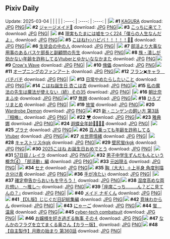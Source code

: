## Pixiv Daily
Update: 2025-03-04
|      |      |      |
| :----: | :----: | :----: |
|![](https://pixiv.microyu.workers.dev/c/240x480/img-master/img/2025/03/02/00/00/22/127766591_p0_master1200.jpg) **#1** [KAGURA](https://www.pixiv.net/artworks/127766591) download: [JPG](https://pixiv.microyu.workers.dev/img-original/img/2025/03/02/00/00/22/127766591_p0.jpg) [PNG](https://pixiv.microyu.workers.dev/img-original/img/2025/03/02/00/00/22/127766591_p0.png)|![](https://pixiv.microyu.workers.dev/c/240x480/img-master/img/2025/03/02/00/00/18/127766571_p0_master1200.jpg) **#2** [ジャージメイド💙](https://www.pixiv.net/artworks/127766571) download: [JPG](https://pixiv.microyu.workers.dev/img-original/img/2025/03/02/00/00/18/127766571_p0.jpg) [PNG](https://pixiv.microyu.workers.dev/img-original/img/2025/03/02/00/00/18/127766571_p0.png)|![](https://pixiv.microyu.workers.dev/c/240x480/img-master/img/2025/03/02/01/50/49/127770470_p0_master1200.jpg) **#3** [こっちに来て？](https://www.pixiv.net/artworks/127770470) download: [JPG](https://pixiv.microyu.workers.dev/img-original/img/2025/03/02/01/50/49/127770470_p0.jpg) [PNG](https://pixiv.microyu.workers.dev/img-original/img/2025/03/02/01/50/49/127770470_p0.png)|
|![](https://pixiv.microyu.workers.dev/c/240x480/img-master/img/2025/03/02/18/00/07/127790453_p0_master1200.jpg) **#4** [現実もたまには嘘をつく224「僕らの人生なんだよ」](https://www.pixiv.net/artworks/127790453) download: [JPG](https://pixiv.microyu.workers.dev/img-original/img/2025/03/02/18/00/07/127790453_p0.jpg) [PNG](https://pixiv.microyu.workers.dev/img-original/img/2025/03/02/18/00/07/127790453_p0.png)|![](https://pixiv.microyu.workers.dev/c/240x480/img-master/img/2025/03/02/00/00/04/127766506_p0_master1200.jpg) **#5** [こはねﾁｬﾝハピバ！！！！！🎂🎉](https://www.pixiv.net/artworks/127766506) download: [JPG](https://pixiv.microyu.workers.dev/img-original/img/2025/03/02/00/00/04/127766506_p0.jpg) [PNG](https://pixiv.microyu.workers.dev/img-original/img/2025/03/02/00/00/04/127766506_p0.png)|![](https://pixiv.microyu.workers.dev/c/240x480/img-master/img/2025/03/02/00/03/05/127766923_p0_master1200.jpg) **#6** [生徒会の中の人](https://www.pixiv.net/artworks/127766923) download: [JPG](https://pixiv.microyu.workers.dev/img-original/img/2025/03/02/00/03/05/127766923_p0.jpg) [PNG](https://pixiv.microyu.workers.dev/img-original/img/2025/03/02/00/03/05/127766923_p0.png)|
|![](https://pixiv.microyu.workers.dev/c/240x480/img-master/img/2025/03/02/22/07/23/127800551_p0_master1200.jpg) **#7** [部活より大事な用事のあるバスケ部長と副顧問の先生](https://www.pixiv.net/artworks/127800551) download: [JPG](https://pixiv.microyu.workers.dev/img-original/img/2025/03/02/22/07/23/127800551_p0.jpg) [PNG](https://pixiv.microyu.workers.dev/img-original/img/2025/03/02/22/07/23/127800551_p0.png)|![](https://pixiv.microyu.workers.dev/c/240x480/img-master/img/2025/03/02/21/31/48/127798971_p0_master1200.jpg) **#8** [族・潰しが効かない年齢を詐称してるVtuberとゆかいななかまた](https://www.pixiv.net/artworks/127798971) download: [JPG](https://pixiv.microyu.workers.dev/img-original/img/2025/03/02/21/31/48/127798971_p0.jpg) [PNG](https://pixiv.microyu.workers.dev/img-original/img/2025/03/02/21/31/48/127798971_p0.png)|![](https://pixiv.microyu.workers.dev/c/240x480/img-master/img/2025/03/02/02/36/00/127769750_p0_master1200.jpg) **#9** [Crow's Wave](https://www.pixiv.net/artworks/127769750) download: [JPG](https://pixiv.microyu.workers.dev/img-original/img/2025/03/02/02/36/00/127769750_p0.jpg) [PNG](https://pixiv.microyu.workers.dev/img-original/img/2025/03/02/02/36/00/127769750_p0.png)|
|![](https://pixiv.microyu.workers.dev/c/240x480/img-master/img/2025/03/03/00/00/23/127805366_p0_master1200.jpg) **#10** [傀儡](https://www.pixiv.net/artworks/127805366) download: [JPG](https://pixiv.microyu.workers.dev/img-original/img/2025/03/03/00/00/23/127805366_p0.jpg) [PNG](https://pixiv.microyu.workers.dev/img-original/img/2025/03/03/00/00/23/127805366_p0.png)|![](https://pixiv.microyu.workers.dev/c/240x480/img-master/img/2025/03/03/17/36/31/127825506_p0_master1200.jpg) **#11** [オープニングのファンアート](https://www.pixiv.net/artworks/127825506) download: [JPG](https://pixiv.microyu.workers.dev/img-original/img/2025/03/03/17/36/31/127825506_p0.jpg) [PNG](https://pixiv.microyu.workers.dev/img-original/img/2025/03/03/17/36/31/127825506_p0.png)|![](https://pixiv.microyu.workers.dev/c/240x480/img-master/img/2025/03/02/07/20/26/127775272_p0_master1200.jpg) **#12** [フラン✖️キャラ　バチバチ](https://www.pixiv.net/artworks/127775272) download: [JPG](https://pixiv.microyu.workers.dev/img-original/img/2025/03/02/07/20/26/127775272_p0.jpg) [PNG](https://pixiv.microyu.workers.dev/img-original/img/2025/03/02/07/20/26/127775272_p0.png)|
|![](https://pixiv.microyu.workers.dev/c/240x480/img-master/img/2025/03/02/19/14/47/127793324_p0_master1200.jpg) **#13** [日常やめたらしたいこと](https://www.pixiv.net/artworks/127793324) download: [JPG](https://pixiv.microyu.workers.dev/img-original/img/2025/03/02/19/14/47/127793324_p0.jpg) [PNG](https://pixiv.microyu.workers.dev/img-original/img/2025/03/02/19/14/47/127793324_p0.png)|![](https://pixiv.microyu.workers.dev/c/240x480/img-master/img/2025/03/02/19/03/57/127792905_p0_master1200.jpg) **#14** [こはね誕生日 杏こは杏](https://www.pixiv.net/artworks/127792905) download: [JPG](https://pixiv.microyu.workers.dev/img-original/img/2025/03/02/19/03/57/127792905_p0.jpg) [PNG](https://pixiv.microyu.workers.dev/img-original/img/2025/03/02/19/03/57/127792905_p0.png)|![](https://pixiv.microyu.workers.dev/c/240x480/img-master/img/2025/03/02/00/01/28/127766775_p0_master1200.jpg) **#15** [私の魔法の先生は魔法が使えない（続）その35](https://www.pixiv.net/artworks/127766775) download: [JPG](https://pixiv.microyu.workers.dev/img-original/img/2025/03/02/00/01/28/127766775_p0.jpg) [PNG](https://pixiv.microyu.workers.dev/img-original/img/2025/03/02/00/01/28/127766775_p0.png)|
|![](https://pixiv.microyu.workers.dev/c/240x480/img-master/img/2025/03/02/00/00/13/127766544_p0_master1200.jpg) **#16** [朝比奈まふゆ](https://www.pixiv.net/artworks/127766544) download: [JPG](https://pixiv.microyu.workers.dev/img-original/img/2025/03/02/00/00/13/127766544_p0.jpg) [PNG](https://pixiv.microyu.workers.dev/img-original/img/2025/03/02/00/00/13/127766544_p0.png)|![](https://pixiv.microyu.workers.dev/c/240x480/img-master/img/2025/03/02/06/25/46/127774526_p0_master1200.jpg) **#17** [無題](https://www.pixiv.net/artworks/127774526) download: [JPG](https://pixiv.microyu.workers.dev/img-original/img/2025/03/02/06/25/46/127774526_p0.jpg) [PNG](https://pixiv.microyu.workers.dev/img-original/img/2025/03/02/06/25/46/127774526_p0.png)|![](https://pixiv.microyu.workers.dev/c/240x480/img-master/img/2025/03/02/06/54/23/127774882_p0_master1200.jpg) **#18** [ひろプリまとめ](https://www.pixiv.net/artworks/127774882) download: [JPG](https://pixiv.microyu.workers.dev/img-original/img/2025/03/02/06/54/23/127774882_p0.jpg) [PNG](https://pixiv.microyu.workers.dev/img-original/img/2025/03/02/06/54/23/127774882_p0.png)|
|![](https://pixiv.microyu.workers.dev/c/240x480/img-master/img/2025/03/02/20/24/47/127796001_p0_master1200.jpg) **#19** [放蛍](https://www.pixiv.net/artworks/127796001) download: [JPG](https://pixiv.microyu.workers.dev/img-original/img/2025/03/02/20/24/47/127796001_p0.jpg) [PNG](https://pixiv.microyu.workers.dev/img-original/img/2025/03/02/20/24/47/127796001_p0.png)|![](https://pixiv.microyu.workers.dev/c/240x480/img-master/img/2025/03/02/00/00/21/127766586_p0_master1200.jpg) **#20** [Wardrobe Demon](https://www.pixiv.net/artworks/127766586) download: [JPG](https://pixiv.microyu.workers.dev/img-original/img/2025/03/02/00/00/21/127766586_p0.jpg) [PNG](https://pixiv.microyu.workers.dev/img-original/img/2025/03/02/00/00/21/127766586_p0.png)|![](https://pixiv.microyu.workers.dev/c/240x480/img-master/img/2025/03/03/18/23/26/127826954_p0_master1200.jpg) **#21** [新・ニンゲンの飼い方 第3話『相棒』](https://www.pixiv.net/artworks/127826954) download: [JPG](https://pixiv.microyu.workers.dev/img-original/img/2025/03/03/18/23/26/127826954_p0.jpg) [PNG](https://pixiv.microyu.workers.dev/img-original/img/2025/03/03/18/23/26/127826954_p0.png)|
|![](https://pixiv.microyu.workers.dev/c/240x480/img-master/img/2025/03/02/00/04/06/127766988_p0_master1200.jpg) **#22** [♥](https://www.pixiv.net/artworks/127766988) download: [JPG](https://pixiv.microyu.workers.dev/img-original/img/2025/03/02/00/04/06/127766988_p0.jpg) [PNG](https://pixiv.microyu.workers.dev/img-original/img/2025/03/02/00/04/06/127766988_p0.png)|![](https://pixiv.microyu.workers.dev/c/240x480/img-master/img/2025/03/03/10/30/32/127817522_p0_master1200.jpg) **#23** [雅典娜](https://www.pixiv.net/artworks/127817522) download: [JPG](https://pixiv.microyu.workers.dev/img-original/img/2025/03/03/10/30/32/127817522_p0.jpg) [PNG](https://pixiv.microyu.workers.dev/img-original/img/2025/03/03/10/30/32/127817522_p0.png)|![](https://pixiv.microyu.workers.dev/c/240x480/img-master/img/2025/03/02/00/01/06/127766731_p0_master1200.jpg) **#24** [遐蝶全年龄🦋🦋🦋🦋](https://www.pixiv.net/artworks/127766731) download: [JPG](https://pixiv.microyu.workers.dev/img-original/img/2025/03/02/00/01/06/127766731_p0.jpg) [PNG](https://pixiv.microyu.workers.dev/img-original/img/2025/03/02/00/01/06/127766731_p0.png)|
|![](https://pixiv.microyu.workers.dev/c/240x480/img-master/img/2025/03/03/00/09/10/127806104_p0_master1200.jpg) **#25** [プラナ](https://www.pixiv.net/artworks/127806104) download: [JPG](https://pixiv.microyu.workers.dev/img-original/img/2025/03/03/00/09/10/127806104_p0.jpg) [PNG](https://pixiv.microyu.workers.dev/img-original/img/2025/03/03/00/09/10/127806104_p0.png)|![](https://pixiv.microyu.workers.dev/c/240x480/img-master/img/2025/03/03/21/21/19/127832931_p0_master1200.jpg) **#26** [百人乗っても年齢を詐称してるVtuber](https://www.pixiv.net/artworks/127832931) download: [JPG](https://pixiv.microyu.workers.dev/img-original/img/2025/03/03/21/21/19/127832931_p0.jpg) [PNG](https://pixiv.microyu.workers.dev/img-original/img/2025/03/03/21/21/19/127832931_p0.png)|![](https://pixiv.microyu.workers.dev/c/240x480/img-master/img/2025/03/02/00/00/18/127766570_p0_master1200.jpg) **#27** [ヰ世界情緒](https://www.pixiv.net/artworks/127766570) download: [JPG](https://pixiv.microyu.workers.dev/img-original/img/2025/03/02/00/00/18/127766570_p0.jpg) [PNG](https://pixiv.microyu.workers.dev/img-original/img/2025/03/02/00/00/18/127766570_p0.png)|
|![](https://pixiv.microyu.workers.dev/c/240x480/img-master/img/2025/03/03/00/00/56/127805461_p0_master1200.jpg) **#28** [キャストリスrkgk](https://www.pixiv.net/artworks/127805461) download: [JPG](https://pixiv.microyu.workers.dev/img-original/img/2025/03/03/00/00/56/127805461_p0.jpg) [PNG](https://pixiv.microyu.workers.dev/img-original/img/2025/03/03/00/00/56/127805461_p0.png)|![](https://pixiv.microyu.workers.dev/c/240x480/img-master/img/2025/03/02/20/20/03/127795826_p0_master1200.jpg) **#29** [壁尻蛍rkgk](https://www.pixiv.net/artworks/127795826) download: [JPG](https://pixiv.microyu.workers.dev/img-original/img/2025/03/02/20/20/03/127795826_p0.jpg) [PNG](https://pixiv.microyu.workers.dev/img-original/img/2025/03/02/20/20/03/127795826_p0.png)|![](https://pixiv.microyu.workers.dev/c/240x480/img-master/img/2025/03/02/19/02/45/127792865_p0_master1200.jpg) **#30** [2025こはね お誕生日おめでとう](https://www.pixiv.net/artworks/127792865) download: [JPG](https://pixiv.microyu.workers.dev/img-original/img/2025/03/02/19/02/45/127792865_p0.jpg) [PNG](https://pixiv.microyu.workers.dev/img-original/img/2025/03/02/19/02/45/127792865_p0.png)|
|![](https://pixiv.microyu.workers.dev/c/240x480/img-master/img/2025/03/02/22/31/37/127801585_p0_master1200.jpg) **#31** [57日目 / レイラ](https://www.pixiv.net/artworks/127801585) download: [JPG](https://pixiv.microyu.workers.dev/img-original/img/2025/03/02/22/31/37/127801585_p0.jpg) [PNG](https://pixiv.microyu.workers.dev/img-original/img/2025/03/02/22/31/37/127801585_p0.png)|![](https://pixiv.microyu.workers.dev/c/240x480/img-master/img/2025/03/02/18/55/47/127792351_p0_master1200.jpg) **#32** [男子中学生ずんだもんという概念④　「部活動」編](https://www.pixiv.net/artworks/127792351) download: [JPG](https://pixiv.microyu.workers.dev/img-original/img/2025/03/02/18/55/47/127792351_p0.jpg) [PNG](https://pixiv.microyu.workers.dev/img-original/img/2025/03/02/18/55/47/127792351_p0.png)|![](https://pixiv.microyu.workers.dev/c/240x480/img-master/img/2025/03/02/00/00/14/127766551_p0_master1200.jpg) **#33** [元凶現る](https://www.pixiv.net/artworks/127766551) download: [JPG](https://pixiv.microyu.workers.dev/img-original/img/2025/03/02/00/00/14/127766551_p0.jpg) [PNG](https://pixiv.microyu.workers.dev/img-original/img/2025/03/02/00/00/14/127766551_p0.png)|
|![](https://pixiv.microyu.workers.dev/c/240x480/img-master/img/2025/03/02/17/03/56/127788736_p0_master1200.jpg) **#34** [セナ](https://www.pixiv.net/artworks/127788736) download: [JPG](https://pixiv.microyu.workers.dev/img-original/img/2025/03/02/17/03/56/127788736_p0.jpg) [PNG](https://pixiv.microyu.workers.dev/img-original/img/2025/03/02/17/03/56/127788736_p0.png)|![](https://pixiv.microyu.workers.dev/c/240x480/img-master/img/2025/03/02/12/53/12/127782141_p0_master1200.jpg) **#35** [胸（大大）＋上半身 角度別描き分け表](https://www.pixiv.net/artworks/127782141) download: [JPG](https://pixiv.microyu.workers.dev/img-original/img/2025/03/02/12/53/12/127782141_p0.jpg) [PNG](https://pixiv.microyu.workers.dev/img-original/img/2025/03/02/12/53/12/127782141_p0.png)|![](https://pixiv.microyu.workers.dev/c/240x480/img-master/img/2025/03/02/00/02/25/127766868_p0_master1200.jpg) **#36** [手が冷たい](https://www.pixiv.net/artworks/127766868) download: [JPG](https://pixiv.microyu.workers.dev/img-original/img/2025/03/02/00/02/25/127766868_p0.jpg) [PNG](https://pixiv.microyu.workers.dev/img-original/img/2025/03/02/00/02/25/127766868_p0.png)|
|![](https://pixiv.microyu.workers.dev/c/240x480/img-master/img/2025/03/03/12/35/28/127819657_p0_master1200.jpg) **#37** [確定申告からおいもを守ろう！](https://www.pixiv.net/artworks/127819657) download: [JPG](https://pixiv.microyu.workers.dev/img-original/img/2025/03/03/12/35/28/127819657_p0.jpg) [PNG](https://pixiv.microyu.workers.dev/img-original/img/2025/03/03/12/35/28/127819657_p0.png)|![](https://pixiv.microyu.workers.dev/c/240x480/img-master/img/2025/03/02/18/23/46/127791433_p0_master1200.jpg) **#38** [湿度高めな両片想い　〜推し〜](https://www.pixiv.net/artworks/127791433) download: [JPG](https://pixiv.microyu.workers.dev/img-original/img/2025/03/02/18/23/46/127791433_p0.jpg) [PNG](https://pixiv.microyu.workers.dev/img-original/img/2025/03/02/18/23/46/127791433_p0.png)|![](https://pixiv.microyu.workers.dev/c/240x480/img-master/img/2025/03/03/17/10/24/127824903_p0_master1200.jpg) **#39** [｢座席こっち………ん？どこ見てんの？｣](https://www.pixiv.net/artworks/127824903) download: [JPG](https://pixiv.microyu.workers.dev/img-original/img/2025/03/03/17/10/24/127824903_p0.jpg) [PNG](https://pixiv.microyu.workers.dev/img-original/img/2025/03/03/17/10/24/127824903_p0.png)|
|![](https://pixiv.microyu.workers.dev/c/240x480/img-master/img/2025/03/02/00/01/01/127766720_p0_master1200.jpg) **#40** [メイド ナギくん](https://www.pixiv.net/artworks/127766720) download: [JPG](https://pixiv.microyu.workers.dev/img-original/img/2025/03/02/00/01/01/127766720_p0.jpg) [PNG](https://pixiv.microyu.workers.dev/img-original/img/2025/03/02/00/01/01/127766720_p0.png)|![](https://pixiv.microyu.workers.dev/c/240x480/img-master/img/2025/03/02/11/49/49/127780470_p0_master1200.jpg) **#41** [【DL版】じじぐだ日記総集編](https://www.pixiv.net/artworks/127780470) download: [JPG](https://pixiv.microyu.workers.dev/img-original/img/2025/03/02/11/49/49/127780470_p0.jpg) [PNG](https://pixiv.microyu.workers.dev/img-original/img/2025/03/02/11/49/49/127780470_p0.png)|![](https://pixiv.microyu.workers.dev/c/240x480/img-master/img/2025/03/03/01/08/15/127808323_p0_master1200.jpg) **#42** [意味わからん](https://www.pixiv.net/artworks/127808323) download: [JPG](https://pixiv.microyu.workers.dev/img-original/img/2025/03/03/01/08/15/127808323_p0.jpg) [PNG](https://pixiv.microyu.workers.dev/img-original/img/2025/03/03/01/08/15/127808323_p0.png)|
|![](https://pixiv.microyu.workers.dev/c/240x480/img-master/img/2025/03/02/01/00/02/127768998_p0_master1200.jpg) **#43** [にゃーご](https://www.pixiv.net/artworks/127768998) download: [JPG](https://pixiv.microyu.workers.dev/img-original/img/2025/03/02/01/00/02/127768998_p0.jpg) [PNG](https://pixiv.microyu.workers.dev/img-original/img/2025/03/02/01/00/02/127768998_p0.png)|![](https://pixiv.microyu.workers.dev/c/240x480/img-master/img/2025/03/02/00/00/17/127766562_p0_master1200.jpg) **#44** [蛍　温泉](https://www.pixiv.net/artworks/127766562) download: [JPG](https://pixiv.microyu.workers.dev/img-original/img/2025/03/02/00/00/17/127766562_p0.jpg) [PNG](https://pixiv.microyu.workers.dev/img-original/img/2025/03/02/00/00/17/127766562_p0.png)|![](https://pixiv.microyu.workers.dev/c/240x480/img-master/img/2025/03/02/04/12/32/127772950_p0_master1200.jpg) **#45** [cyber-tech combatsuit](https://www.pixiv.net/artworks/127772950) download: [JPG](https://pixiv.microyu.workers.dev/img-original/img/2025/03/02/04/12/32/127772950_p0.jpg) [PNG](https://pixiv.microyu.workers.dev/img-original/img/2025/03/02/04/12/32/127772950_p0.png)|
|![](https://pixiv.microyu.workers.dev/c/240x480/img-master/img/2025/03/03/18/04/26/127826432_p0_master1200.jpg) **#46** [お嬢様を好き過ぎる執事 その４](https://www.pixiv.net/artworks/127826432) download: [JPG](https://pixiv.microyu.workers.dev/img-original/img/2025/03/03/18/04/26/127826432_p0.jpg) [PNG](https://pixiv.microyu.workers.dev/img-original/img/2025/03/03/18/04/26/127826432_p0.png)|![](https://pixiv.microyu.workers.dev/c/240x480/img-master/img/2025/03/02/00/03/54/127766978_p0_master1200.jpg) **#47** [なんかのフラグを立てまくる奥さん【カラー版】](https://www.pixiv.net/artworks/127766978) download: [JPG](https://pixiv.microyu.workers.dev/img-original/img/2025/03/02/00/03/54/127766978_p0.jpg) [PNG](https://pixiv.microyu.workers.dev/img-original/img/2025/03/02/00/03/54/127766978_p0.png)|![](https://pixiv.microyu.workers.dev/c/240x480/img-master/img/2025/03/03/00/08/59/127806095_p0_master1200.jpg) **#48** [【自主製作】月歌の始まり 第360話](https://www.pixiv.net/artworks/127806095) download: [JPG](https://pixiv.microyu.workers.dev/img-original/img/2025/03/03/00/08/59/127806095_p0.jpg) [PNG](https://pixiv.microyu.workers.dev/img-original/img/2025/03/03/00/08/59/127806095_p0.png)|
